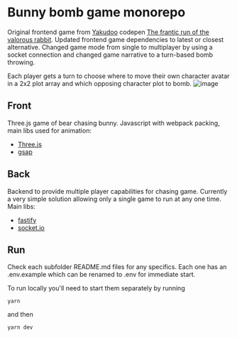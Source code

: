 # Bunny bomb game monorepo

Original frontend game from [Yakudoo](https://codepen.io/Yakudoo/) codepen [The frantic run of the valorous rabbit](https://codepen.io/Yakudoo/pen/YGxYej). Updated frontend game dependencies to latest or closest alternative. Changed game mode from single to multiplayer by using a socket connection and changed game narrative to a turn-based bomb throwing.

Each player gets a turn to choose where to move their own character avatar in a 2x2 plot array and which opposing character plot to bomb.
![image](https://user-images.githubusercontent.com/16711523/180389330-d93f9041-c529-46fb-a8ed-9baa13eb6f0a.png)

## Front

Three.js game of bear chasing bunny. Javascript with webpack packing, main libs used for animation:
- [Three.js](https://threejs.org/)
- [gsap](https://greensock.com/gsap/)

## Back

Backend to provide multiple player capabilities for chasing game. Currently a very simple solution allowing only a single game to run at any one time. Main libs:
 - [fastify](https://www.fastify.io/)
 - [socket.io](https://socket.io/)

## Run

Check each subfolder README.md files for any specifics. Each one has an .env.example which can be renamed to .env for immediate start.

To run locally you'll need to start them separately by running

```yarn```

and then

```yarn dev```
